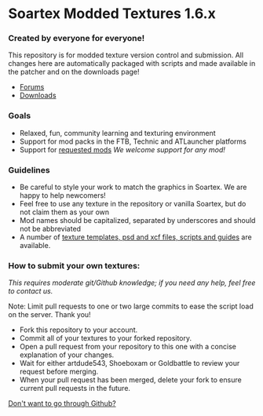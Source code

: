 # Soartex Modded Textures 1.6.x

### Created by everyone for everyone!

This repository is for modded texture version control and submission. All changes here are automatically packaged
with scripts and made available in the patcher and on the downloads page!

- [Forums](http://soartex.net/community/)
- [Downloads](http://soartex.net/downloads/)

### Goals
* Relaxed, fun, community learning and texturing environment
* Support for mod packs in the FTB, Technic and ATLauncher platforms
* Support for [requested mods](http://soartex.net/community/threads/mod-requests.859/)
_We welcome support for any mod!_

### Guidelines
* Be careful to style your work to match the graphics in Soartex. We are happy to help newcomers!
* Feel free to use any texture in the repository or vanilla Soartex, but do not claim them as your own
* Mod names should be capitalized, separated by underscores and should not be abbreviated
* A number of [texture templates, psd and xcf files, scripts and guides](https://github.com/Soartex-Modded/Templates) are available.

### How to submit your own textures:

_This requires moderate git/Github knowledge; if you need any help, feel free to contact us._

Note: Limit pull requests to one or two large commits to ease the script load on the server. Thank you!

* Fork this repository to your account.
* Commit all of your textures to your forked repository.
* Open a pull request from your repository to this one with a concise explanation of your changes.
* Wait for either artdude543, Shoeboxam or Goldbattle to review your request before merging.
* When your pull request has been merged, delete your fork to ensure current pull requests in the future.

[Don't want to go through Github?](http://soartex.net/community/threads/mod-contributions-texture-submissions.888/)
